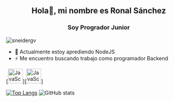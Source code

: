 <h2 align="center"> Hola👋, mi nombre es Ronal Sánchez</h2>
<h3 align="center">Soy Progrador Junior</h3>


<p align="left"> <img src="https://komarev.com/ghpvc/?username=SebastianMH14&label=Profile%20views&color=0e75b6&style=flat%22" alt="sneidergv" /> </p>

- 🌱 Actualmente estoy aprediendo NodeJS
- ⚡ Me encuentro buscando trabajo como programador Backend


[<img src='https://img.shields.io/badge/JavaScript-F7DF1E?style=for-the-badge&logo=javascript&logoColor=black' alt='JavaScript' height='40'>][<img src='https://img.shields.io/badge/Node.js-43853D?style=for-the-badge&logo=node.js&logoColor=white' alt='JavaScript' height='40'>]


[![Top Langs](https://github-readme-stats.vercel.app/api?username=sronaal)](https://github.com/anuraghazra/github-readme-stats)
![GitHub stats](https://github-readme-stats.vercel.app/api?username=sronaal&show_icons=true)
